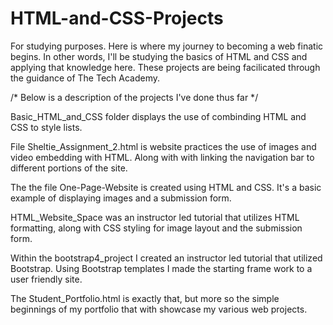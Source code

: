 # HTML-and-CSS-Projects
For studying purposes.
Here is where my journey to becoming a web finatic begins. 
In other words, I'll be studying the basics of HTML and CSS and applying that knowledge here.
These projects are being facilicated through the guidance of The Tech Academy.

/* Below is a description of the projects I've done thus far */

Basic_HTML_and_CSS folder displays the use of combinding HTML and CSS to style lists.

File Sheltie_Assignment_2.html is website practices the use of images and video embedding with HTML. Along with with linking the navigation bar to different portions of the site.

The the file One-Page-Website is created using HTML and CSS. It's a basic example of displaying images and a submission form.

HTML_Website_Space was an instructor led tutorial that utilizes HTML formatting, along with CSS styling for image layout and the submission form.

Within the bootstrap4_project I created an instructor led tutorial that utilized Bootstrap. Using Bootstrap templates I made the starting frame work to a user friendly site.

The Student_Portfolio.html is exactly that, but more so the simple beginnings of my portfolio that with showcase my various web projects.
